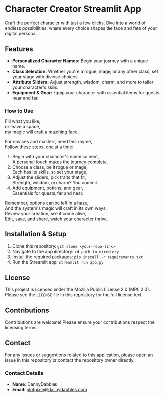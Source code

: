 # Character Creator Streamlit App

Craft the perfect character with just a few clicks. Dive into a world of endless possibilities, where every choice shapes the face and fate of your digital persona.

## Features

- **Personalized Character Names:** Begin your journey with a unique name.
- **Class Selection:** Whether you're a rogue, mage, or any other class, set your stage with diverse choices.
- **Attribute Sliders:** Adjust strength, wisdom, charm, and more to tailor your character's skills.
- **Equipment & Gear:** Equip your character with essential items for quests near and far.

### How to Use

Fill what you like,  
or leave a space,  
my magic will craft a matching face.  

For novices and masters, heed this rhyme,  
Follow these steps, one at a time:

1. Begin with your character's name so neat,  
   A personal touch makes the journey complete.
2. Choose a class, be it rogue or mage,  
   Each has its skills, so set your stage.
3. Adjust the sliders, pick traits that fit,  
   Strength, wisdom, or charm? You commit.
4. Add equipment, potions, and gear,  
   Essentials for quests, far and near.

Remember, options can be left in a haze,  
And the system's magic will craft in its own ways.  
Review your creation, see it come alive,  
Edit, save, and share, watch your character thrive.

## Installation & Setup

1. Clone this repository: `git clone <your-repo-link>`
2. Navigate to the app directory: `cd path-to-directory`
3. Install the required packages: `pip install -r requirements.txt`
4. Run the Streamlit app: `streamlit run app.py`

## License

This project is licensed under the Mozilla Public License 2.0 (MPL 2.0). Please see the `LICENSE` file in this repository for the full license text.

## Contributions

Contributions are welcome! Please ensure your contributions respect the licensing terms.

## Contact

For any issues or suggestions related to this application, please open an issue in this repository or contact the repository owner directly.

### Contact Details

- **Name**: DannyDabbles
- **Email**: plotpixie@dannydabbles.com

